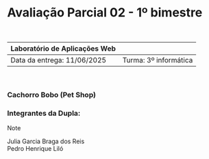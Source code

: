 <h1>Avaliação Parcial 02 - 1º bimestre</h1>


<br>

| Laboratório de Aplicações Web      	|                       	|
|------------------------------------	|-----------------------	|
| Data da entrega: 11/06/2025        	| Turma: 3º informática 	|  

<br>
<h3>Cachorro Bobo (Pet Shop)</h3>
 <h3>Integrantes da Dupla:</h3>

> [!NOTE]
> Julia Garcia Braga dos Reis  
> Pedro Henrique Liló
